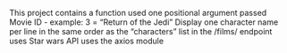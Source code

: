 This project contains a function used one positional argument passed Movie ID - example: 3 = “Return of the Jedi”
Display one character name per line in the same order as the “characters” list in the /films/ endpoint
uses Star wars API
uses the axios module